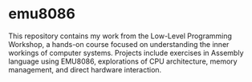 # emu8086
This repository contains my work from the Low-Level Programming Workshop, a hands-on course focused on understanding the inner workings of computer systems. Projects include exercises in Assembly language using EMU8086, explorations of CPU architecture, memory management, and direct hardware interaction.
